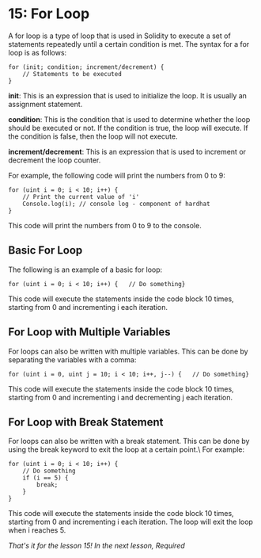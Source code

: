 # 15: For Loop

A for loop is a type of loop that is used in Solidity to execute a set of statements repeatedly until a certain condition is met. The syntax for a for loop is as follows:

```solidity
for (init; condition; increment/decrement) {    
    // Statements to be executed
}
```

**init**: This is an expression that is used to initialize the loop. It is usually an assignment statement.

**condition**: This is the condition that is used to determine whether the loop should be executed or not. If the condition is true, the loop will execute. If the condition is false, then the loop will not execute.

**increment/decrement**: This is an expression that is used to increment or decrement the loop counter.

For example, the following code will print the numbers from 0 to 9:

```solidity
for (uint i = 0; i < 10; i++) {    
    // Print the current value of 'i'    
    Console.log(i); // console log - component of hardhat
}
```

This code will print the numbers from 0 to 9 to the console.

## Basic For Loop

The following is an example of a basic for loop:

```solidity
for (uint i = 0; i < 10; i++) {   // Do something}
```

This code will execute the statements inside the code block 10 times, starting from 0 and incrementing i each iteration.

## For Loop with Multiple Variables

For loops can also be written with multiple variables. This can be done by separating the variables with a comma:

```solidity
for (uint i = 0, uint j = 10; i < 10; i++, j--) {   // Do something}
```

This code will execute the statements inside the code block 10 times, starting from 0 and incrementing i and decrementing j each iteration.

## For Loop with Break Statement

For loops can also be written with a break statement. This can be done by using the break keyword to exit the loop at a certain point.\ For example:

```solidity
for (uint i = 0; i < 10; i++) {   
    // Do something   
    if (i == 5) {      
        break;   
    }
}
```

This code will execute the statements inside the code block 10 times, starting from 0 and incrementing i each iteration. The loop will exit the loop when i reaches 5.

_That's it for the lesson 15! In the next lesson, Required_
